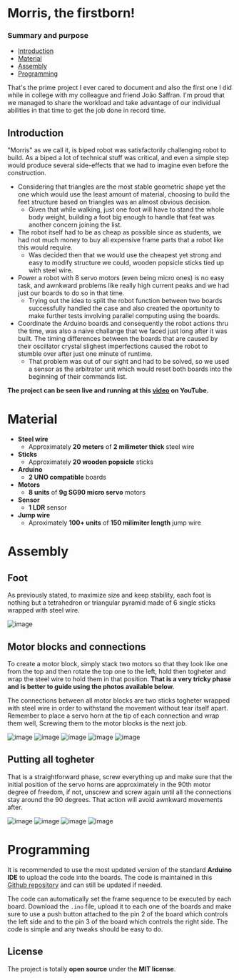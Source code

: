 # Morris, the firstborn!
### Summary and purpose

* [Introduction](#Introduction)
* [Material](#Material)
* [Assembly](#Assembly)
* [Programming](#Programming)

That's the prime project I ever cared to document and also the first one I did while in college with my colleague and friend João Saffran. I'm proud that we managed to share the workload and take advantage of our individual abilities in that time to get the job done in record time.

## Introduction
"Morris" as we call it, is biped robot was satisfactorily challenging robot to build. As a biped a lot of technical stuff was critical, and even a simple step would produce several side-effects that we had to imagine even before the construction.

* Considering that triangles are the most stable geometric shape yet the one which would use the least amount of material, choosing to build the feet structure based on triangles was an almost obvious decision.
    * Given that while walking, just one foot will have to stand the whole body weight, building a foot big enough to handle that feat was another concern joining the list.
* The robot itself had to be as cheap as possible since as students, we had not much money to buy all expensive frame parts that a robot like this would require.
    * Was decided then that we would use the cheapest yet strong and easy to modify structure we could, wooden popsicle sticks tied up with steel wire.
* Power a robot with 8 servo motors (even being micro ones) is no easy task, and awnkward problems like really high current peaks and we had just our boards to do so in that time.
    * Trying out the idea to split the robot function between two boards successfully handled the case and also created the oportunity to make further tests involving parallel computing using the boards.
* Coordinate the Arduino boards and consequently the robot actions thru the time, was also a naive challange that we faced just long after it was built. The timing differences between the boards that are caused by their oscillator crystal slighest imperfections caused the robot to stumble over after just one minute of runtime.
    * That problem was out of our sight and had to be solved, so we used a sensor as the arbitrator unit which would reset both boards into the beginning of their commands list.

**The project can be seen live and running at this [video](https://www.youtube.com/watch?v=o8BQFcMctYs) on YouTube.**

# Material
* **Steel wire**
    * Approximately **20 meters** of **2 milimeter thick** steel wire
* **Sticks**
    * Approximately **20 wooden popsicle** sticks
* **Arduino**
    * **2 UNO compatible** boards
* **Motors**
    * **8 units** of **9g SG90 micro servo** motors
* **Sensor**
    * **1 LDR** sensor
* **Jump wire**
    * Aproximately **100+ units** of **150 milimiter length** jump wire
    
# Assembly
## Foot
As previously stated, to maximize size and keep stability, each foot is nothing but a tetrahedron or triangular pyramid made of 6 single sticks wrapped with steel wire.

![image](res/footdesign.jpg)

## Motor blocks and connections
To create a motor block, simply stack two motors so that they look like one from the top and then rotate the top one to the left, hold then togheter and wrap the steel wire to hold them in that position. **That is a very tricky phase and is better to guide using the photos available below.**

The connections between all motor blocks are two sticks togheter wrapped with steel wire in order to withstand the movement without tear itself apart. Remember to place a servo horn at the tip of each connection and wrap them well, Screwing them to the motor blocks is the next job.

![image](res/servoblock.jpg)
![image](res/servoblock2.jpg)
![image](res/servoblock3.jpg)
![image](res/servoblock4.jpg)
![image](res/servoblock5.jpg)

## Putting all togheter
That is a straightforward phase, screw everything up and make sure that the initial position of the servo horns are approximately in the 90th motor degree of freedom, if not, unscrew and screw again until all the connections stay around the 90 degrees. That action will avoid awnkward movements after.

![image](res/splitparts.jpg)
![image](res/standup.jpg)
![image](res/standupside.jpg)
![image](res/standupside2.jpg)

# Programming
It is recommended to use the most updated version of the standard **Arduino IDE** to upload the code into the boards.
The code is maintained in this [Github repository](https://github.com/phtdacosta/morris-robot-project) and can still be updated if needed.

The code can automatically set the frame sequence to be executed by each board. Download the `.ino` file, upload it to each one of the boards and make sure to use a push button attached to the pin 2 of the board which controls the left side and to the pin 3 of the board which controls the right side. The code is simple and any tweaks should be easy to do.

## License
The project is totally **open source** under the **MIT license**.
